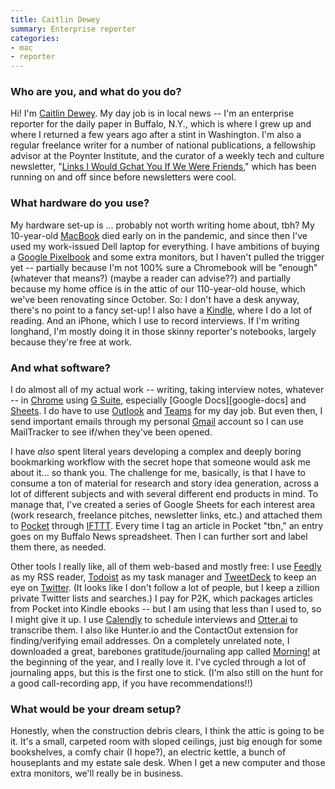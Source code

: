 ```yaml
---
title: Caitlin Dewey
summary: Enterprise reporter
categories:
- mac
- reporter
---
```


### Who are you, and what do you do?

Hi! I'm [Caitlin Dewey](http://www.caitlindewey.com/ "Caitlin's website."). My day job is in local news -- I'm an enterprise reporter for the daily paper in Buffalo, N.Y., which is where I grew up and where I returned a few years ago after a stint in Washington. I'm also a regular freelance writer for a number of national publications, a fellowship advisor at the Poynter Institute, and the curator of a weekly tech and culture newsletter, "[Links I Would Gchat You If We Were Friends](https://linksiwouldgchatyou.substack.com/ "Caitlin's mailing list.")," which has been running on and off since before newsletters were cool. 

### What hardware do you use?

My hardware set-up is … probably not worth writing home about, tbh? My 10-year-old [MacBook][] died early on in the pandemic, and since then I've used my work-issued Dell laptop for everything. I have ambitions of buying a [Google Pixelbook][pixelbook] and some extra monitors, but I haven't pulled the trigger yet -- partially because I'm not 100% sure a Chromebook will be "enough" (whatever that means?) (maybe a reader can advise??) and partially because my home office is in the attic of our 110-year-old house, which we've been renovating since October. So: I don't have a desk anyway, there's no point to a fancy set-up! I also have a [Kindle][], where I do a lot of reading. And an iPhone, which I use to record interviews. If I'm writing longhand, I'm mostly doing it in those skinny reporter's notebooks, largely because they're free at work.

### And what software?

I do almost all of my actual work -- writing, taking interview notes, whatever -- in [Chrome][] using [G Suite][g-suite], especially [Google Docs][google-docs] and [Sheets][google-sheets]. I do have to use [Outlook][] and [Teams][] for my day job. But even then, I send important emails through my personal [Gmail][] account so I can use MailTracker to see if/when they've been opened. 

I have *also* spent literal years developing a complex and deeply boring bookmarking workflow with the secret hope that someone would ask me about it... so thank you. The challenge for me, basically, is that I have to consume a ton of material for research and story idea generation, across a lot of different subjects and with several different end products in mind. To manage that, I've created a series of Google Sheets for each interest area (work research, freelance pitches, newsletter links, etc.) and attached them to [Pocket][] through [IFTTT][]. Every time I tag an article in Pocket "tbn," an entry goes on my Buffalo News spreadsheet. Then I can further sort and label them there, as needed.

Other tools I really like, all of them web-based and mostly free: I use [Feedly][] as my RSS reader, [Todoist][] as my task manager and [TweetDeck][] to keep an eye on [Twitter][]. (It looks like I don't follow a lot of people, but I keep a zillion private Twitter lists and searches.) I pay for P2K, which packages articles from Pocket into Kindle ebooks -- but I am using that less than I used to, so I might give it up. I use [Calendly][] to schedule interviews and [Otter.ai][otter] to transcribe them. I also like Hunter.io and the ContactOut extension for finding/verifying email addresses. On a completely unrelated note, I downloaded a great, barebones gratitude/journaling app called [Morning!][morning-ios] at the beginning of the year, and I really love it. I've cycled through a lot of journaling apps, but this is the first one to stick. (I'm also still on the hunt for a good call-recording app, if you have recommendations!!)

### What would be your dream setup?

Honestly, when the construction debris clears, I think the attic is going to be it. It's a small, carpeted room with sloped ceilings, just big enough for some bookshelves, a comfy chair (I hope?), an electric kettle, a bunch of houseplants and my estate sale desk. When I get a new computer and those extra monitors, we'll really be in business.

[calendly]: https://calendly.com/ "A calendar service for easily scheduling meetings."
[chrome]: https://www.google.com/intl/en/chrome/browser/ "A WebKit-based browser, where each tab runs in its own thread."
[feedly]: https://feedly.com/ "A feed reader."
[g-suite]: https://gsuite.google.com/ "A hosted solution for email, calendaring and more."
[gmail]: https://mail.google.com/mail/ "Web-based email."
[google-sheets]: https://www.google.com/sheets/about/ "Online spreadsheet software."
[ifttt]: https://ifttt.com/ "A web service for applying rules to items, not unlike how you might filter your email."
[kindle]: https://www.amazon.com/Kindle-Ereader-ebook-reader/dp/B007HCCNJU "A digital book reader."
[macbook]: https://en.wikipedia.org/wiki/MacBook "A laptop."
[morning-ios]: https://apps.apple.com/app/morning-gratitude-journal/id1455594587 "A gratitude journal app."
[otter]: https://otter.ai "A transcribing service."
[outlook]: https://products.office.com/en-us/outlook/email-and-calendar-software-microsoft-outlook "An email, calendar and contact software suite."
[pixelbook]: https://store.google.com/us/product/google_pixelbook "A 12.3 inch Chromebook."
[pocket]: https://getpocket.com/ "A service for storing links to look at later on."
[teams]: https://www.microsoft.com/en-us/microsoft-teams/group-chat-software "A team collaboration service."
[todoist]: https://todoist.com/ "A to-do service."
[tweetdeck]: https://about.twitter.com/products/tweetdeck "A multi-column Twitter client."
[twitter]: https://twitter.com/ "An online micro-blogging platform."
